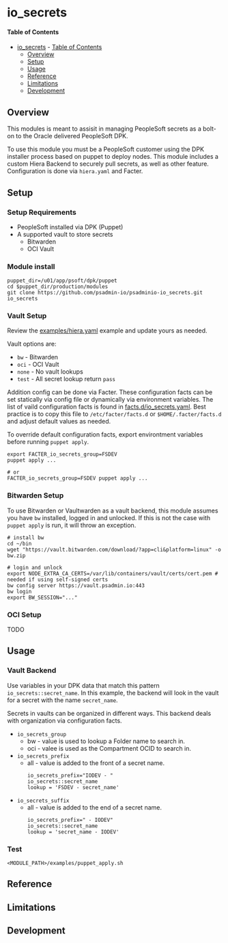 # io_secrets

#### Table of Contents

- [io\_secrets](#io_secrets)
      - [Table of Contents](#table-of-contents)
  - [Overview](#overview)
  - [Setup](#setup)
  - [Usage](#usage)
  - [Reference](#reference)
  - [Limitations](#limitations)
  - [Development](#development)

## Overview

This modules is meant to assisit in managing PeopleSoft secrets as a bolt-on to the Oracle delivered PeopleSoft
DPK.

To use this module you must be a PeopleSoft customer using the DPK installer
process based on puppet to deploy nodes. This module includes a custom Hiera Backend to securely pull secrets, 
as well as other feature. Configuration is done via `hiera.yaml` and Facter.

## Setup

### Setup Requirements

* PeopleSoft installed via DPK (Puppet)
* A supported vault to store secrets
    * Bitwarden
    * OCI Vault

### Module install
```
puppet_dir=/u01/app/psoft/dpk/puppet
cd $puppet_dir/production/modules
git clone https://github.com/psadmin-io/psadminio-io_secrets.git io_secrets
```

### Vault Setup
Review the [examples/hiera.yaml](examples/hiera.yaml) example and update yours as needed. 

Vault options are:

* `bw`   - Bitwarden
* `oci`  - OCI Vault
* `none` - No vault lookups
* `test` - All secret lookup return `pass`

Addition config can be done via Facter. These configuration facts can be set statically via config file or dynamically via environment variables.
The list of vaild configuration facts is found in [facts.d/io_secrets.yaml](facts.d/io_secrets.yaml). Best practice is to copy this file to `/etc/facter/facts.d` or `$HOME/.facter/facts.d` and adjust default values as needed.

To override default configuration facts, export environtment variables before running `puppet apply`.
```
export FACTER_io_secrets_group=FSDEV
puppet apply ...

# or
FACTER_io_secrets_group=FSDEV puppet apply ...
```

### Bitwarden Setup
To use Bitwarden or Vaultwarden as a vault backend, this module assumes you have `bw` installed, logged in and unlocked.
If this is not the case with `puppet apply` is run, it will throw an exception.

```
# install bw
cd ~/bin
wget "https://vault.bitwarden.com/download/?app=cli&platform=linux" -o bw.zip

# login and unlock
export NODE_EXTRA_CA_CERTS=/var/lib/containers/vault/certs/cert.pem # needed if using self-signed certs
bw config server https://vault.psadmin.io:443
bw login
export BW_SESSION="..."
```

### OCI Setup
TODO

## Usage

### Vault Backend
Use variables in your DPK data that match this pattern `io_secrets::secret_name`. 
In this example, the backend will look in the vault for a secret with the name `secret_name`.

Secrets in vaults can be organized in different ways. This backend deals with organization via configuration facts.

* `io_secrets_group`
    * bw  - value is used to lookup a Folder name to search in.
    * oci - valee is used as the Compartment OCID to search in.
* `io_secrets_prefix`
    * all - value is added to the front of a secret name. 
        ```
        io_secrets_prefix="IODEV - "
        io_secrets::secret_name
        lookup = 'FSDEV - secret_name'
        ```
* `io_secrets_suffix`
    * all - value is added to the end of a secret name. 
        ```
        io_secrets_prefix=" - IODEV"
        io_secrets::secret_name
        lookup = 'secret_name - IODEV'
        ```

### Test
```
<MODULE_PATH>/examples/puppet_apply.sh
```

## Reference

## Limitations

## Development
